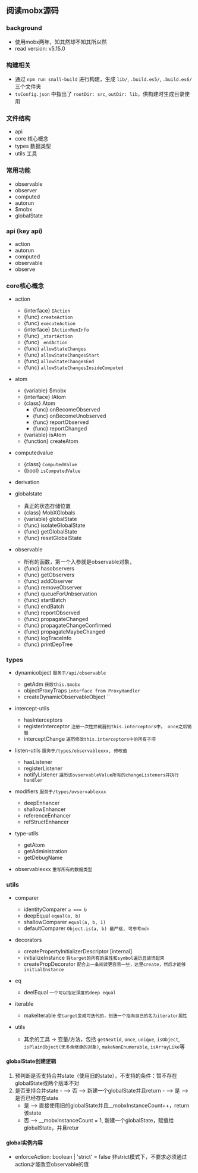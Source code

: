 ## 阅读mobx源码

### background
- 使用mobx两年，知其然却不知其所以然
- read version: v5.15.0

### 构建相关
- 通过 `npm run small-build` 进行构建，生成 `lib/`, `.build.es5/`, `.build.es6/` 三个文件夹
- `tsConfig.json` 中指出了 `rootDir: src`, `outDir: lib`，供构建时生成目录使用


### 文件结构
- api
- core 核心概念
- types 数据类型
- utils 工具

### 常用功能
- observable
- observer
- computed
- autorun
- $mobx
- globalState

### api  (key api)
- action
- autorun
- computed
- observable
- observe

### core核心概念
- action
  - {interface}    `IAction`
  - {func}         `createAction`
  - {func}         `executeAction`
  - {interface}    `IActionRunInfo`
  - {func}         `_startAction`
  - {func}         `_endAction`
  - {func}         `allowStateChanges`
  - {func}         `allowStateChangesStart`
  - {func}         `allowStateChangesEnd`
  - {func}         `allowStateChangesInsideComputed`

- atom
  - {variable} $mobx
  - {interface} IAtom
  - {class} Atom
    - {func} onBecomeObserved
    - {func} onBecomeUnobserved
    - {func} reportObserved
    - {func} reportChanged
  - {variable} isAtom
  - {function} createAtom

- computedvalue
  - {class}    `ComputedValue`
  - {bool}  `isComputedValue`

- derivation

- globalstate
  - 真正的状态存储位置
  - {class} MobXGlobals
  - {variable} globalState
  - {func} isolateGlobalState
  - {func} getGlobalState
  - {func} resetGlobalState

- observable
  - 所有的函数，第一个入参就是observable对象，
  - {func} hasobservers
  - {func} getObservers
  - {func} addObserver
  - {func} removeObserver
  - {func} queueForUnbservation
  - {func} startBatch
  - {func} endBatch
  - {func} reportObserved
  - {func} propagateChanged
  - {func} propagateChangeConfirmed
  - {func} propagateMaybeChanged
  - {func} logTraceInfo
  - {func} printDepTree


### types

- dynamicobject  `服务于/api/observable`
  - getAdm  `获取this.$mobx`
  - objectProxyTraps  `interface from ProxyHandler`
  - createDynamicObservableObject  ``

- intercept-utils
  - hasInterceptors
  - registerInterceptor `注册一次性拦截器到this.interceptors中， once之后销毁`
  - interceptChange  `遍历修改this.interceptors中的所有子项`

- listen-utils `服务于/types/observablexxx, 修改值`
  - hasListener
  - registerListener
  - notifyListener `遍历该ovservableValue所有的changeListeners并执行handler`

- modifiers `服务于/types/ovservablexxx`
  - deepEnhancer
  - shallowEnhancer
  - referenceEnhancer
  - refStructEnhancer

- type-utils
  - getAtom
  - getAdministration
  - getDebugName

- observablexxx  `重写所有的数据类型`

### utils

- comparer
  - identityComparer  `a === b`
  - deepEqual `equal(a, b)`
  - shallowComparer `equal(a, b, 1)`
  - defaultComparer `Object.is(a, b) 最严格, 可参考mdn`

- decorators
  - createPropertyInitializerDescriptor [internal]
  - initializeInstance  `将target的所有的属性和symbol遍历且装饰起来`
  - createPropDecorator `配合上一条阅读更容易一些，这里create，然后才能够initialInstance`

- eq
  - deelEqual `一个可以指定深度的deep equal`

- iterable
  - makeIterable `使target变成可迭代的，创造一个指向自己的名为iterator属性`

- utils
  - 其余的工具 -> 变量/方法，包括 `getNextid`, `once`, `unique`, `isObject`,  
    `isPlainObject(无多余继承的对象)`, `makeNonEnumerable`, `isArrayLike`等

#### globalState创建逻辑
  1. 预判断是否支持合并state（使用旧的state），不支持的条件：暂不存在globalState或两个版本不对
  2. 是否支持合并state
    - --> 否 --> 新建一个globalState并且return
    - --> 是 --> 是否已经存在state
      - 是 --> 直接使用旧的globalState并且__mobxInstanceCount++，return该state
      - 否 --> __mobxInstanceCount = 1, 新建一个globalState，赋值给globalState，并且retur

#### global实例内容
  - enforceAction: boolean | 'strict' = false  非strict模式下，不要求必须通过action才能改变observable的值